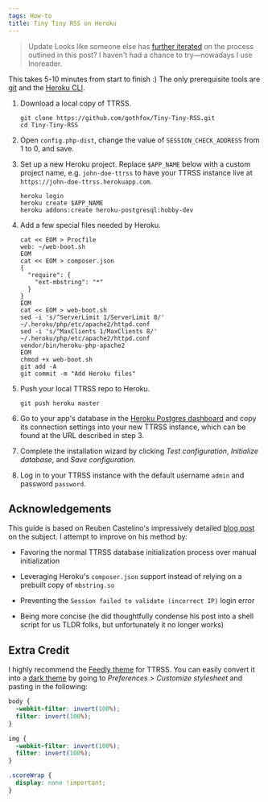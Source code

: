 ```yaml
---
tags: How-to
title: Tiny Tiny RSS on Heroku
---
```


> <span class="badge" title="2021-12-24">Update</span> Looks like someone else has [further iterated](https://github.com/serl/ttrss-heroku) on the process outlined in this post? I haven't had a chance to try&mdash;nowadays I use Inoreader.

This takes 5-10 minutes from start to finish :) The only prerequisite tools are [git](https://git-scm.com/) and the [Heroku CLI](https://toolbelt.heroku.com/).

1. Download a local copy of TTRSS.

   ```shell
   git clone https://github.com/gothfox/Tiny-Tiny-RSS.git
   cd Tiny-Tiny-RSS
   ```

1. Open `config.php-dist`, change the value of `SESSION_CHECK_ADDRESS` from 1 to 0, and save.

1. Set up a new Heroku project. Replace `$APP_NAME` below with a custom project name, e.g. `john-doe-ttrss` to have your TTRSS instance live at `https://john-doe-ttrss.herokuapp.com`.

   ```shell
   heroku login
   heroku create $APP_NAME
   heroku addons:create heroku-postgresql:hobby-dev
   ```

1. Add a few special files needed by Heroku.

   ```shell
   cat << EOM > Procfile
   web: ~/web-boot.sh
   EOM
   cat << EOM > composer.json
   {
     "require": {
       "ext-mbstring": "*"
     }
   }
   EOM
   cat << EOM > web-boot.sh
   sed -i 's/^ServerLimit 1/ServerLimit 8/' ~/.heroku/php/etc/apache2/httpd.conf
   sed -i 's/^MaxClients 1/MaxClients 8/' ~/.heroku/php/etc/apache2/httpd.conf
   vendor/bin/heroku-php-apache2
   EOM
   chmod +x web-boot.sh
   git add -A
   git commit -m "Add Heroku files"
   ```

1. Push your local TTRSS repo to Heroku.

   ```shell
   git push heroku master
   ```

1. Go to your app's database in the [Heroku Postgres dashboard](https://postgres.heroku.com/databases) and copy its connection settings into your new TTRSS instance, which can be found at the URL described in step 3.

1. Complete the installation wizard by clicking _Test configuration_, _Initialize database_, and _Save configuration_.

1. Log in to your TTRSS instance with the default username `admin` and password `password`.

## Acknowledgements

This guide is based on Reuben Castelino's impressively detailed [blog post](http://projectdelphai.github.io/blog/2013/03/15/replacing-google-reader-with-tt-rss-on-heroku/) on the subject. I attempt to improve on his method by:

- Favoring the normal TTRSS database initialization process over manual initialization

- Leveraging Heroku's `composer.json` support instead of relying on a prebuilt copy of `mbstring.so`

- Preventing the `Session failed to validate (incorrect IP)` login error

- Being more concise (he did thoughtfully condense his post into a shell script for us TLDR folks, but unfortunately it no longer works)

## Extra Credit

I highly recommend the [Feedly theme](https://github.com/levito/tt-rss-feedly-theme) for TTRSS. You can easily convert it into a <a href="/img/ttrss-dark.jpg" class="nounderline" title="The dark theme rises">dark theme</a> by going to _Preferences > Customize stylesheet_ and pasting in the following:

```css
body {
  -webkit-filter: invert(100%);
  filter: invert(100%);
}

img {
  -webkit-filter: invert(100%);
  filter: invert(100%);
}

.scoreWrap {
  display: none !important;
}
```
